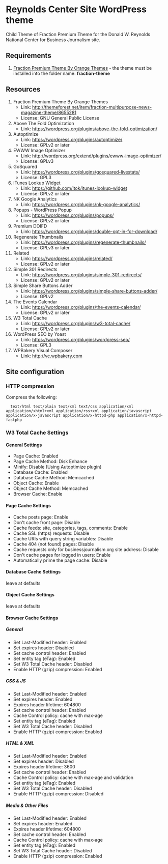 Reynolds Center Site WordPress theme
======

Child Theme of Fraction Premium Theme for the Donald W. Reynolds National Center for Business Journalism site.

## Requirements
1. [Fraction Premium Theme By Orange Themes](http://themeforest.net/item/fraction-multipurpose-news-magazine-theme/8655281) - the theme must be installed into the folder name: **fraction-theme**

## Resources
1. Fraction Premium Theme By Orange Themes
    * Link: http://themeforest.net/item/fraction-multipurpose-news-magazine-theme/8655281
    * License: GNU General Public License
1. Above The Fold Optimization
    * Link: https://wordpress.org/plugins/above-the-fold-optimization/
1. Autoptimize
    * Link: https://wordpress.org/plugins/autoptimize/
    * License: GPLv2 or later
1. EWWW Image Optimizer
    * Link: http://wordpress.org/extend/plugins/ewww-image-optimizer/
    * License: GPLv3
1. GoSquared
    * Link: https://wordpress.org/plugins/gosquared-livestats/
    * License: GPL3
1. iTunes Lookup Widget
    * Link: https://github.com/itok/itunes-lookup-widget
    * License: GPLv2 or later
1. NK Google Analytics
    * Link: https://wordpress.org/plugins/nk-google-analytics/
1. Popups - WordPress Popup
    * Link: https://wordpress.org/plugins/popups/
    * License: GPLv2 or later
1. Premium DOIFD
    * Link: https://wordpress.org/plugins/double-opt-in-for-download/
1. Regenerate Thumbnails
    * Link: https://wordpress.org/plugins/regenerate-thumbnails/
    * License: GPLv3 or later
1. Related
    * Link: https://wordpress.org/plugins/related/
    * License: GPLv2 or later
1. Simple 301 Redirects
    * Link: https://wordpress.org/plugins/simple-301-redirects/
    * License: GPLv2 or later
1. Simple Share Buttons Adder
    * Link: https://wordpress.org/plugins/simple-share-buttons-adder/
    * License: GPLv2
1. The Events Calendar
    * Link: https://wordpress.org/plugins/the-events-calendar/
    * License: GPLv2 or later
1. W3 Total Cache
    * Link: https://wordpress.org/plugins/w3-total-cache/
     * License: GPLv2 or later
1. WordPress SEO by Yoast
    * Link: https://wordpress.org/plugins/wordpress-seo/
    * License: GPL3
1. WPBakery Visual Composer
    * Link: http://vc.wpbakery.com

## Site configuration

### HTTP compression
Compress the following:
```
  text/html text/plain text/xml text/css application/xml application/xhtml+xml application/rss+xml application/javascript application/x-javascript application/x-httpd-php application/x-httpd-fastphp
```

### W3 Total Cache Settings

#### General Settings
* Page Cache: Enabled
* Page Cache Method: Disk Enhance
* Minify: Disable (Using Autoptimize plugin)
* Database Cache: Enabled
* Database Cache Method: Memcached
* Object Cache: Enable
* Object Cache Method: Memcached
* Browser Cache: Enable

#### Page Cache Settings
* Cache posts page: Enable
* Don't cache front page: Disable
* Cache feeds: site, categories, tags, comments: Enable
* Cache SSL (https) requests: Disable
* Cache URIs with query string variables: Disable
* Cache 404 (not found) pages: Disable
* Cache requests only for businessjournalism.org site address: Disable
* Don't cache pages for logged in users: Enable
* Automatically prime the page cache: Disable

#### Database Cache Settings
leave at defaults

#### Object Cache Settings
leave at defaults

#### Browser Cache Settings

##### General
* Set Last-Modified header: Enabled
* Set expires header: Disabled
* Set cache control header: Enabled
* Set entity tag (eTag): Enabled
* Set W3 Total Cache header: Disabled
* Enable HTTP (gzip) compression: Enabled

##### CSS & JS
* Set Last-Modified header: Enabled
* Set expires header: Enabled
* Expires header lifetime: 604800
* Set cache control header: Enabled
* Cache Control policy: cache with max-age
* Set entity tag (eTag): Enabled
* Set W3 Total Cache header: Disabled
* Enable HTTP (gzip) compression: Enabled

##### HTML & XML
* Set Last-Modified header: Enabled
* Set expires header: Disabled
* Expires header lifetime: 3600
* Set cache control header: Enabled
* Cache Control policy: cache with max-age and validation
* Set entity tag (eTag): Enabled
* Set W3 Total Cache header: Disabled
* Enable HTTP (gzip) compression: Disabled

##### Media & Other Files
* Set Last-Modified header: Enabled
* Set expires header: Enabled
* Expires header lifetime: 604800
* Set cache control header: Enabled
* Cache Control policy: cache with max-age
* Set entity tag (eTag): Enabled
* Set W3 Total Cache header: Disabled
* Enable HTTP (gzip) compression: Enabled

